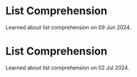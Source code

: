 # List Comprehension
Learned about list comprehension on 09 Jun 2024.

# List Comprehension
Learned about list comprehension on 02 Jul 2024.


